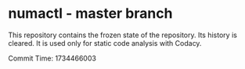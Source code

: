 # numactl - master branch

This repository contains the frozen state of the repository.
Its history is cleared. It is used only for static code
analysis with Codacy.

Commit Time: 1734466003